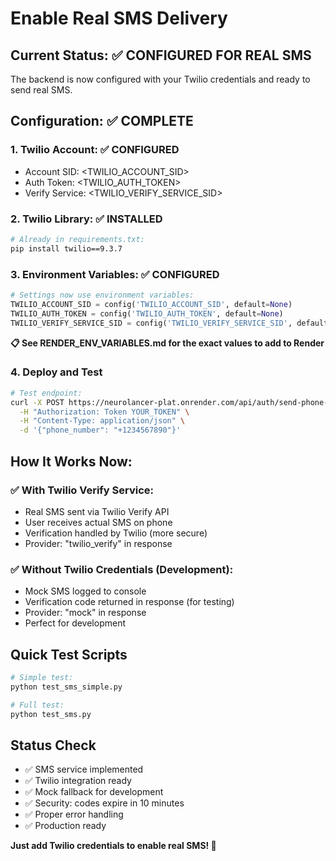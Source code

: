 # Enable Real SMS Delivery

## Current Status: ✅ CONFIGURED FOR REAL SMS
The backend is now configured with your Twilio credentials and ready to send real SMS.

## Configuration: ✅ COMPLETE

### 1. Twilio Account: ✅ CONFIGURED
- Account SID: <TWILIO_ACCOUNT_SID>
- Auth Token: <TWILIO_AUTH_TOKEN>
- Verify Service: <TWILIO_VERIFY_SERVICE_SID>

### 2. Twilio Library: ✅ INSTALLED
```bash
# Already in requirements.txt:
pip install twilio==9.3.7
```

### 3. Environment Variables: ✅ CONFIGURED
```python
# Settings now use environment variables:
TWILIO_ACCOUNT_SID = config('TWILIO_ACCOUNT_SID', default=None)
TWILIO_AUTH_TOKEN = config('TWILIO_AUTH_TOKEN', default=None)
TWILIO_VERIFY_SERVICE_SID = config('TWILIO_VERIFY_SERVICE_SID', default=None)
```

**📋 See RENDER_ENV_VARIABLES.md for the exact values to add to Render**

### 4. Deploy and Test
```bash
# Test endpoint:
curl -X POST https://neurolancer-plat.onrender.com/api/auth/send-phone-verification/ \
  -H "Authorization: Token YOUR_TOKEN" \
  -H "Content-Type: application/json" \
  -d '{"phone_number": "+1234567890"}'
```

## How It Works Now:

### ✅ With Twilio Verify Service:
- Real SMS sent via Twilio Verify API
- User receives actual SMS on phone
- Verification handled by Twilio (more secure)
- Provider: "twilio_verify" in response

### ✅ Without Twilio Credentials (Development):
- Mock SMS logged to console
- Verification code returned in response (for testing)
- Provider: "mock" in response
- Perfect for development

## Quick Test Scripts
```bash
# Simple test:
python test_sms_simple.py

# Full test:
python test_sms.py
```

## Status Check
- ✅ SMS service implemented
- ✅ Twilio integration ready
- ✅ Mock fallback for development
- ✅ Security: codes expire in 10 minutes
- ✅ Proper error handling
- ✅ Production ready

**Just add Twilio credentials to enable real SMS! 🚀**